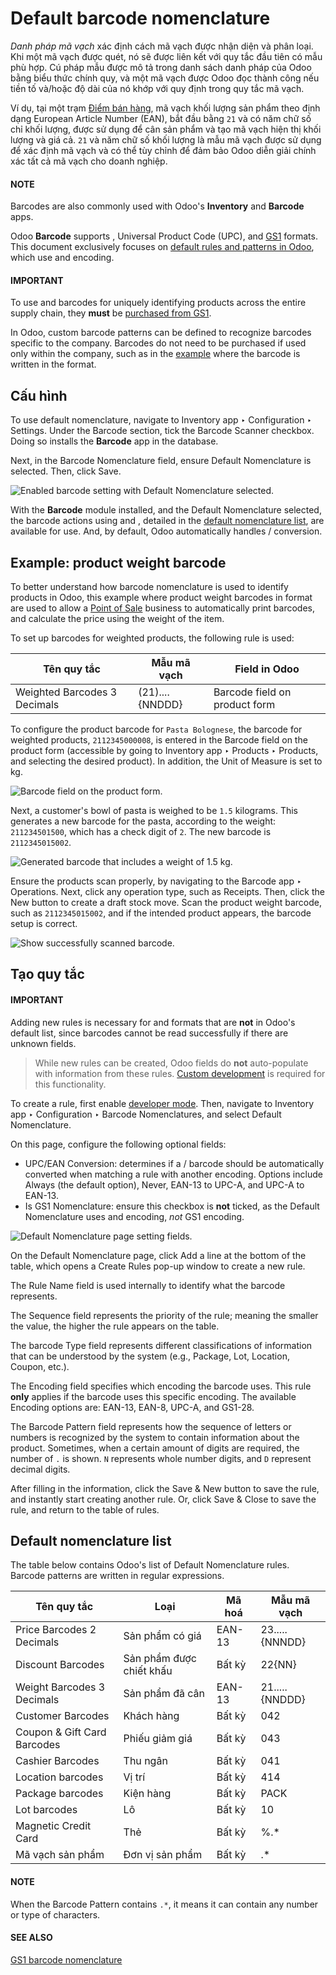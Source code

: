 # Default barcode nomenclature

*Danh pháp mã vạch* xác định cách mã vạch được nhận diện và phân loại. Khi một mã vạch được quét, nó sẽ được liên kết với quy tắc đầu tiên có mẫu phù hợp. Cú pháp mẫu được mô tả trong danh sách danh pháp của Odoo bằng biểu thức chính quy, và một mã vạch được Odoo đọc thành công nếu tiền tố và/hoặc độ dài của nó khớp với quy định trong quy tắc mã vạch.

Ví dụ, tại một trạm [Điểm bán hàng](applications/sales/point_of_sale.md), mã vạch khối lượng sản phẩm theo định dạng European Article Number (EAN), bắt đầu bằng `21` và có năm chữ số chỉ khối lượng, được sử dụng để cân sản phẩm và tạo mã vạch hiện thị khối lượng và giá cả. `21` và năm chữ số khối lượng là mẫu mã vạch được sử dụng để xác định mã vạch và có thể tùy chỉnh để đảm bảo Odoo diễn giải chính xác tất cả mã vạch cho doanh nghiệp.

#### NOTE
Barcodes are also commonly used with Odoo's **Inventory** and **Barcode** apps.

Odoo **Barcode** supports , Universal Product Code (UPC), and [GS1](applications/inventory_and_mrp/barcode/operations/gs1_nomenclature.md)
formats. This document exclusively focuses on [default rules and patterns in Odoo](#barcode-operations-default-nomenclature-list), which use  and  encoding.

#### IMPORTANT
To use  and  barcodes for uniquely identifying products across the entire supply chain,
they **must** be [purchased from GS1](https://www.gs1.org/standards/get-barcodes).

In Odoo, custom barcode patterns can be defined to recognize barcodes specific to the company.
Barcodes do not need to be purchased if used only within the company, such as in the
[example](#barcode-operations-product-weight) where the barcode is written in the 
format.

## Cấu hình

To use default nomenclature, navigate to Inventory app ‣ Configuration ‣
Settings. Under the Barcode section, tick the Barcode Scanner checkbox.
Doing so installs the **Barcode** app in the database.

Next, in the Barcode Nomenclature field, ensure Default Nomenclature is
selected. Then, click Save.

![Enabled barcode setting with Default Nomenclature selected.](../../../../.gitbook/assets/enable-nomenclature.png)

With the **Barcode** module installed, and the Default Nomenclature selected, the
barcode actions using  and , detailed in the [default nomenclature list](#barcode-operations-default-nomenclature-list), are available for use. And, by default, Odoo
automatically handles / conversion.

<a id="barcode-operations-product-weight"></a>

## Example: product weight barcode

To better understand how barcode nomenclature is used to identify products in Odoo, this example
where product weight barcodes in  format are used to allow a [Point of Sale](applications/sales/point_of_sale.md) business to automatically print barcodes, and calculate the price
using the weight of the item.

To set up barcodes for weighted products, the following rule is used:

| Tên quy tắc                  | Mẫu mã vạch     | Field in Odoo                 |
|------------------------------|-----------------|-------------------------------|
| Weighted Barcodes 3 Decimals | (21)....{NNDDD} | Barcode field on product form |

To configure the product barcode for `Pasta Bolognese`, the  barcode for weighted products,
`2112345000008`, is entered in the Barcode field on the product form (accessible by
going to Inventory app ‣ Products ‣ Products, and selecting the desired
product). In addition, the Unit of Measure is set to kg.

![Barcode field on the product form.](../../../../.gitbook/assets/barcode.png)

Next, a customer's bowl of pasta is weighed to be `1.5` kilograms. This generates a new barcode for
the pasta, according to the weight: `211234501500`, which has a check digit of `2`. The new barcode
is `2112345015002`.

![Generated barcode that includes a weight of 1.5 kg.](../../../../.gitbook/assets/weighted-barcode.png)

Ensure the products scan properly, by navigating to the Barcode app ‣ Operations.
Next, click any operation type, such as Receipts. Then, click the New button
to create a draft stock move. Scan the product weight barcode, such as `2112345015002`, and if the
intended product appears, the barcode setup is correct.

![Show successfully scanned barcode.](../../../../.gitbook/assets/barcode-scan.png)

## Tạo quy tắc

#### IMPORTANT
Adding new rules is necessary for  and  formats that are **not** in Odoo's default
list, since barcodes cannot be read successfully if there are unknown fields.

> While new rules can be created, Odoo fields do **not** auto-populate with information from these
> rules. [Custom development](https://www.odoo.com/appointment/132) is required for this
> functionality.

To create a rule, first enable [developer mode](applications/general/developer_mode.md#developer-mode). Then, navigate to
Inventory app ‣ Configuration ‣ Barcode Nomenclatures, and select
Default Nomenclature.

On this page, configure the following optional fields:

- UPC/EAN Conversion: determines if a / barcode should be automatically
  converted when matching a rule with another encoding. Options include Always (the
  default option), Never, EAN-13 to UPC-A, and UPC-A to EAN-13.
- Is GS1 Nomenclature: ensure this checkbox is **not** ticked, as the
  Default Nomenclature uses  and  encoding, *not* GS1 encoding.

![Default Nomenclature page setting fields.](../../../../.gitbook/assets/rule-config.png)

On the Default Nomenclature page, click Add a line at the bottom of the
table, which opens a Create Rules pop-up window to create a new rule.

The Rule Name field is used internally to identify what the barcode represents.

The Sequence field represents the priority of the rule; meaning the smaller the value,
the higher the rule appears on the table.

The barcode Type field represents different classifications of information that can be
understood by the system (e.g., Package, Lot, Location,
Coupon, etc.).

The Encoding field specifies which encoding the barcode uses. This rule **only** applies
if the barcode uses this specific encoding. The available Encoding options are:
EAN-13, EAN-8, UPC-A, and GS1-28.

The Barcode Pattern field represents how the sequence of letters or numbers is
recognized by the system to contain information about the product. Sometimes, when a certain amount
of digits are required, the number of `.` is shown. `N` represents whole number digits, and `D`
represent decimal digits.

After filling in the information, click the Save & New button to save the rule, and
instantly start creating another rule. Or, click Save & Close to save the rule, and
return to the table of rules.

<a id="barcode-operations-default-nomenclature-list"></a>

## Default nomenclature list

The table below contains Odoo's list of Default Nomenclature rules. Barcode patterns are
written in regular expressions.

| Tên quy tắc                 | Loại                     | Mã hoá   | Mẫu mã vạch    |
|-----------------------------|--------------------------|----------|----------------|
| Price Barcodes 2 Decimals   | Sản phẩm có giá          | EAN-13   | 23.....{NNNDD} |
| Discount Barcodes           | Sản phẩm được chiết khấu | Bất kỳ   | 22{NN}         |
| Weight Barcodes 3 Decimals  | Sản phẩm đã cân          | EAN-13   | 21.....{NNDDD} |
| Customer Barcodes           | Khách hàng               | Bất kỳ   | 042            |
| Coupon & Gift Card Barcodes | Phiếu giảm giá           | Bất kỳ   | 043|044        |
| Cashier Barcodes            | Thu ngân                 | Bất kỳ   | 041            |
| Location barcodes           | Vị trí                   | Bất kỳ   | 414            |
| Package barcodes            | Kiện hàng                | Bất kỳ   | PACK           |
| Lot barcodes                | Lô                       | Bất kỳ   | 10             |
| Magnetic Credit Card        | Thẻ                      | Bất kỳ   | %.\*           |
| Mã vạch sản phẩm            | Đơn vị sản phẩm          | Bất kỳ   | .\*            |

#### NOTE
When the Barcode Pattern contains `.*`, it means it can contain any number or type of
characters.

#### SEE ALSO
[GS1 barcode nomenclature](applications/inventory_and_mrp/barcode/operations/gs1_nomenclature.md)
